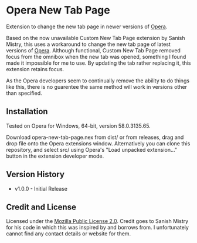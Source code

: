 # Opera New Tab Page

Extension to change the new tab page in newer versions of [Opera](https://www.opera.com/).

Based on the now unavailable Custom New Tab Page extension by Sanish Mistry, this uses a workaround to change the new tab page of latest versions of [Opera](https://www.opera.com/). Although functional, Custom New Tab Page removed focus from the omnibox when the new tab was opened, something I found made it impossible for me to use. By updating the tab rather replacing it, this extension retains focus.

As the Opera developers seem to continually remove the ability to do things like this, there is no guarentee the same method will work in versions other than specified.

## Installation

Tested on Opera for Windows, 64-bit, version 58.0.3135.65.

Download opera-new-tab-page.nex from dist/ or from releases, drag and drop file onto the Opera extensions window.
Alternatively you can clone this repository, and select src/ using Opera's "Load unpacked extension..." button in the extension developer mode.

## Version History

- v1.0.0  - Initial Release

## Credit and License

Licensed under the [Mozilla Public License 2.0](https://www.mozilla.org/en-US/MPL/2.0/). Credit goes to Sanish Mistry for his code in which this was inspired by and borrows from. I unfortunately cannot find any contact details or website for them.